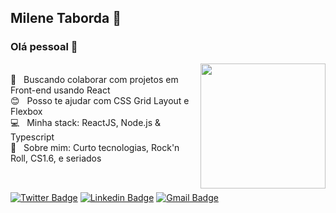 ## Milene Taborda 💜

### Olá pessoal 👋

<img align='right' src='https://media1.tenor.com/images/841aeb9f113999616d097b414c539dfd/tenor.gif?itemid=5368357' width='200'>

 <br/> :purple_heart: &nbsp; Buscando colaborar com projetos em Front-end usando React
 <br/> :blush: &nbsp; Posso te ajudar com CSS Grid Layout e Flexbox
 <br/> :computer: &nbsp; Minha stack: ReactJS, Node.js & Typescript
 <br/> 💬  &nbsp; Sobre mim: Curto tecnologias, Rock'n Roll, CS1.6, e seriados
 <br/>
 <br/>
 
## 
<a href="https://twitter.com/MileneTaborda"><img alt="Twitter Badge" src="https://img.shields.io/badge/-@MileneTaborda-6633cc?style=flat-square&labelColor=6633cc&logo=twitter&logoColor=white&link=https://twitter.com/MileneTaborda"/></a>
<a href="https://www.linkedin.com/in/milene-taborda/"><img alt="Linkedin Badge" src="https://img.shields.io/badge/-Milene%20Taborda-6633cc?style=flat-square&logo=Linkedin&logoColor=white&link=https://www.linkedin.com/in/milene-taborda/"/></a>
<a href="mailto:milenetaborda1@outlook.com"><img alt="Gmail Badge" src="https://img.shields.io/badge/-milenetaborda1@outlook.com-6633cc?style=flat-square&logo=Gmail&logoColor=white&link=mailto:milenetaborda1@outlook.com"/></a>
